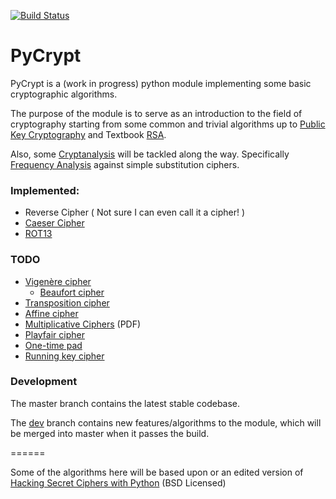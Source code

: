 [![Build Status](https://magnum.travis-ci.com/Yohanna/PyCrypt.svg?token=fHp3LSzd1PvdmzoJRCGJ&branch=master)](https://magnum.travis-ci.com/Yohanna/PyCrypt)

PyCrypt
=======

PyCrypt is a (work in progress) python module implementing some basic cryptographic algorithms.

The purpose of the module is to serve as an introduction to the field of cryptography starting from some common and trivial algorithms up to [Public Key Cryptography](http://en.wikipedia.org/wiki/Public-key_cryptography) and Textbook [RSA](http://en.wikipedia.org/wiki/RSA_(cryptosystem)).

Also, some [Cryptanalysis](http://en.wikipedia.org/wiki/Cryptanalysis) will be tackled along the way. Specifically [Frequency Analysis](http://en.wikipedia.org/wiki/Frequency_analysis) against simple substitution ciphers.


### Implemented:

* Reverse Cipher ( Not sure I can even call it a cipher! )
* [Caeser Cipher](http://en.wikipedia.org/wiki/Caesar_cipher)
* [ROT13](http://en.wikipedia.org/wiki/ROT13)


### TODO

* [Vigenère cipher](http://en.wikipedia.org/wiki/Vigen%C3%A8re_cipher)
    * [Beaufort cipher](http://en.wikipedia.org/wiki/Beaufort_cipher)
* [Transposition cipher](http://en.wikipedia.org/wiki/Transposition_cipher)
* [Affine cipher](http://en.wikipedia.org/wiki/Affine_cipher)
* [Multiplicative Ciphers](http://www.nku.edu/~christensen/section%206%20multiplicative%20ciphers.pdf) (PDF)
* [Playfair cipher](http://en.wikipedia.org/wiki/Playfair_cipher)
* [One-time pad](http://en.wikipedia.org/wiki/One-time_pad)
* [Running key cipher](http://en.wikipedia.org/wiki/Running_key_cipher)

### Development

The master branch contains the latest stable codebase.

The [dev](https://github.com/Yohanna/PyCrypt/tree/dev) branch contains new features/algorithms to the module, which will be merged into master when it passes the build.

======

Some of the algorithms here will be based upon or an edited version of [Hacking Secret Ciphers with Python](http://inventwithpython.com/hacking) (BSD Licensed)
